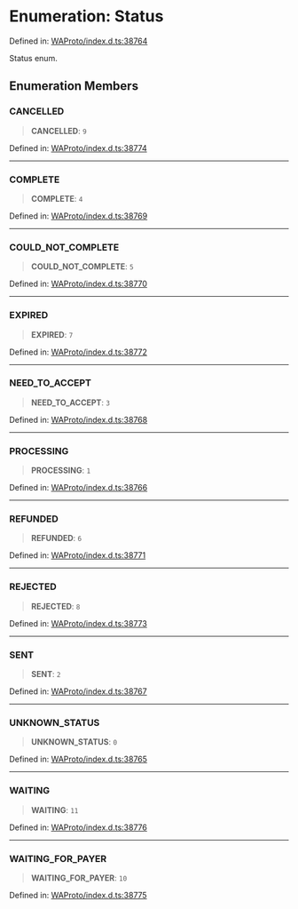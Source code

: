 # Enumeration: Status

Defined in: [WAProto/index.d.ts:38764](https://github.com/Fokusdotid/bail/blob/546bbbb35e652e95f45982a71bee62b2c682e4eb/WAProto/index.d.ts#L38764)

Status enum.

## Enumeration Members

### CANCELLED

> **CANCELLED**: `9`

Defined in: [WAProto/index.d.ts:38774](https://github.com/Fokusdotid/bail/blob/546bbbb35e652e95f45982a71bee62b2c682e4eb/WAProto/index.d.ts#L38774)

***

### COMPLETE

> **COMPLETE**: `4`

Defined in: [WAProto/index.d.ts:38769](https://github.com/Fokusdotid/bail/blob/546bbbb35e652e95f45982a71bee62b2c682e4eb/WAProto/index.d.ts#L38769)

***

### COULD\_NOT\_COMPLETE

> **COULD\_NOT\_COMPLETE**: `5`

Defined in: [WAProto/index.d.ts:38770](https://github.com/Fokusdotid/bail/blob/546bbbb35e652e95f45982a71bee62b2c682e4eb/WAProto/index.d.ts#L38770)

***

### EXPIRED

> **EXPIRED**: `7`

Defined in: [WAProto/index.d.ts:38772](https://github.com/Fokusdotid/bail/blob/546bbbb35e652e95f45982a71bee62b2c682e4eb/WAProto/index.d.ts#L38772)

***

### NEED\_TO\_ACCEPT

> **NEED\_TO\_ACCEPT**: `3`

Defined in: [WAProto/index.d.ts:38768](https://github.com/Fokusdotid/bail/blob/546bbbb35e652e95f45982a71bee62b2c682e4eb/WAProto/index.d.ts#L38768)

***

### PROCESSING

> **PROCESSING**: `1`

Defined in: [WAProto/index.d.ts:38766](https://github.com/Fokusdotid/bail/blob/546bbbb35e652e95f45982a71bee62b2c682e4eb/WAProto/index.d.ts#L38766)

***

### REFUNDED

> **REFUNDED**: `6`

Defined in: [WAProto/index.d.ts:38771](https://github.com/Fokusdotid/bail/blob/546bbbb35e652e95f45982a71bee62b2c682e4eb/WAProto/index.d.ts#L38771)

***

### REJECTED

> **REJECTED**: `8`

Defined in: [WAProto/index.d.ts:38773](https://github.com/Fokusdotid/bail/blob/546bbbb35e652e95f45982a71bee62b2c682e4eb/WAProto/index.d.ts#L38773)

***

### SENT

> **SENT**: `2`

Defined in: [WAProto/index.d.ts:38767](https://github.com/Fokusdotid/bail/blob/546bbbb35e652e95f45982a71bee62b2c682e4eb/WAProto/index.d.ts#L38767)

***

### UNKNOWN\_STATUS

> **UNKNOWN\_STATUS**: `0`

Defined in: [WAProto/index.d.ts:38765](https://github.com/Fokusdotid/bail/blob/546bbbb35e652e95f45982a71bee62b2c682e4eb/WAProto/index.d.ts#L38765)

***

### WAITING

> **WAITING**: `11`

Defined in: [WAProto/index.d.ts:38776](https://github.com/Fokusdotid/bail/blob/546bbbb35e652e95f45982a71bee62b2c682e4eb/WAProto/index.d.ts#L38776)

***

### WAITING\_FOR\_PAYER

> **WAITING\_FOR\_PAYER**: `10`

Defined in: [WAProto/index.d.ts:38775](https://github.com/Fokusdotid/bail/blob/546bbbb35e652e95f45982a71bee62b2c682e4eb/WAProto/index.d.ts#L38775)
